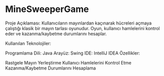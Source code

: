 # MineSweeperGame

Proje Açıklaması:
Kullanıcıların mayınlardan kaçınarak hücreleri açmaya çalıştığı klasik bir mayın tarlası oyunudur. Oyun, kullanıcı hamlelerini kontrol eder ve kazanma/kaybetme durumlarını hesaplar.

Kullanılan Teknolojiler:

Programlama Dili: Java
Arayüz: Swing
IDE: IntelliJ IDEA
Özellikler:

Rastgele Mayın Yerleştirme
Kullanıcı Hamlelerini Kontrol Etme
Kazanma/Kaybetme Durumlarını Hesaplama
 
